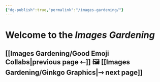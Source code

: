 ```yaml
---
{"dg-publish":true,"permalink":"/images-gardening/"}
---
```



# Welcome to the *Images Gardening*

## [[Images Gardening/Good Emoji Collabs\|previous page ⇽]]  🖼️  [[Images Gardening/Ginkgo Graphics\|⇾ next page]]